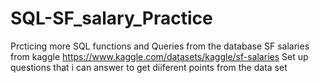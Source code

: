# SQL-SF_salary_Practice
Prcticing more SQL functions and Queries from the database SF salaries from kaggle https://www.kaggle.com/datasets/kaggle/sf-salaries
Set up questions that i can answer to get diiferent points from the data set 
